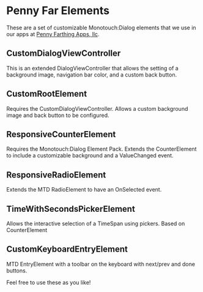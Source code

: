 # Penny Far Elements

These are a set of customizable Monotouch:Dialog elements that we use in our apps at [Penny Farthing Apps, llc](http://pennyfarthingapps.com). 

## CustomDialogViewController

This is an extended DialogViewController that allows the setting of a background image, navigation bar color, and a custom back button.

## CustomRootElement

Requires the CustomDialogViewController. Allows a custom background image and back button to be configured.

## ResponsiveCounterElement

Requires the Monotouch:Dialog Element Pack. Extends the CounterElement to include a customizable background and a ValueChanged event.

## ResponsiveRadioElement

Extends the MTD RadioElement to have an OnSelected event.

## TimeWithSecondsPickerElement

Allows the interactive selection of a TimeSpan using pickers. Based on CounterElement

## CustomKeyboardEntryElement

MTD EntryElement with a toolbar on the keyboard with next/prev and done buttons.

Feel free to use these as you like!